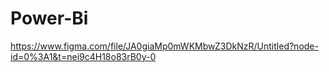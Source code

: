 # Power-Bi
https://www.figma.com/file/JA0giaMp0mWKMbwZ3DkNzR/Untitled?node-id=0%3A1&t=nei9c4H18o83rB0y-0
